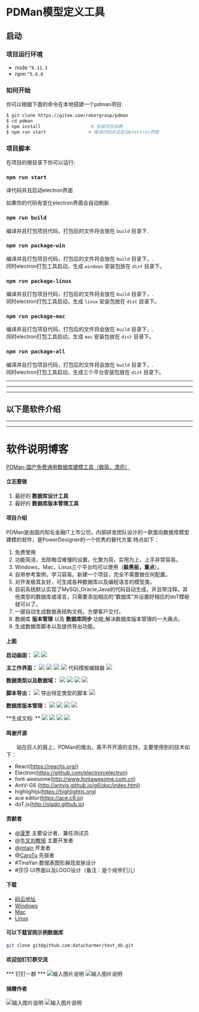 # PDMan模型定义工具

## 启动

### 项目运行环境
* node `^8.11.3`
* npm `^5.6.0`

### 如何开始

 你可以根据下面的命令在本地搭建一个pdman项目:
 
```bash
$ git clone https://gitee.com/robergroup/pdman
$ cd pdman
$ npm install                   # 安装项目依赖
$ npm run start                # 编译代码并且启动electron界面
```

### 项目脚本

在项目的根目录下你可以运行:

### `npm run start`

译代码并且启动electron界面

如果你的代码有变化electron界面会自动刷新.<br>

### `npm run build `

编译并且打包项目代码，打包后的文件将会放在 `build` 目录下.

### `npm run package-win `

编译并且打包项目代码，打包后的文件将会放在 `build` 目录下，.<br>
同时electron打包工具启动，生成 `windows` 安装包放在 `dist` 目录下。

### `npm run package-linux `

编译并且打包项目代码，打包后的文件将会放在 `build` 目录下，.<br>
同时electron打包工具启动，生成 `linux` 安装包放在 `dist` 目录下。

### `npm run package-mac `

编译并且打包项目代码，打包后的文件将会放在 `build` 目录下，.<br>
同时electron打包工具启动，生成 `mac` 安装包放在 `dist` 目录下。

### `npm run package-all `

编译并且打包项目代码，打包后的文件将会放在 `build` 目录下，.<br>
同时electron打包工具启动，生成三个平台安装包放在 `dist` 目录下。

---------------------
---------------------
---------------------
以下是软件介绍
---------------------
---------------------
---------------------

<base target="_blank" />


# 软件说明博客
[PDMan-国产免费通用数据库建模工具（极简，漂亮）](https://my.oschina.net/skymozn/blog/1821184)

#### 立志要做
1.  最好的 **数据库设计工具**
2.  最好的 **数据库版本管理工具**

#### 项目介绍
PDMan是由国内知名金融IT上市公司，内部研发团队设计的一款面向数据库模型建模的软件，是PowerDesigner的一个优秀的替代方案.特点如下：
1. 免费使用
2. 功能简洁，去除晦涩难懂的设置，化繁为简，实用为上，上手非常容易。
3. Windows，Mac，Linux三个平台均可以使用（**敲黑板，重点**）。
4. 自带参考案例，学习容易。新建一个项目，完全不需要做任何配置。
5. 对开发极其友好，可生成各种数据库以及编程语言的模型类。
6. 目前系统默认实现了MySQL,Oracle,Java的代码自动生成，并且带注释。其他类型的数据库或语言，只需要添加相应的“数据库”并设置好相应的doT模板就可以了。
7. 一键自动生成数据表结构文档，方便客户交付。
8. 数据库 **版本管理** 以及 **数据库同步** 功能,解决数据库版本管理的一大痛点。
9. 生成数据库脚本以及提供导出功能。

#### 上图

**启动画面：**
![](https://gitee.com/uploads/images/2019/0411/183650_15612898_24669.jpeg)
![](https://images.gitee.com/uploads/images/2019/0527/114330_f01b3f3c_24669.jpeg)

**主工作界面：**
![](https://images.gitee.com/uploads/images/2019/0527/114326_c8308ac6_24669.jpeg)
![](https://gitee.com/uploads/images/2019/0411/112013_835d9163_24669.jpeg)
![](https://gitee.com/uploads/images/2019/0411/183650_9a6efea9_24669.jpeg)
![](https://gitee.com/uploads/images/2019/0411/112017_72e44799_24669.jpeg)
代码模板编辑器 
![](https://gitee.com/uploads/images/2019/0411/112013_9a573b87_24669.jpeg)

**数据类型以及数据域：**
![](https://gitee.com/uploads/images/2019/0411/112019_1641bb4f_24669.jpeg)
![](https://images.gitee.com/uploads/images/2020/0101/223333_63fb6ed2_24669.jpeg)
![](https://images.gitee.com/uploads/images/2019/0527/114326_2bbc4e40_24669.jpeg)
![](https://images.gitee.com/uploads/images/2019/0527/114326_4a735cf7_24669.jpeg)

**脚本导出：**
![](https://images.gitee.com/uploads/images/2020/0101/223333_c391c2a8_24669.jpeg)
导出特定类型的脚本 
![](https://gitee.com/uploads/images/2019/0411/112024_0135071c_24669.jpeg)

**数据库版本管理：**
![](https://gitee.com/uploads/images/2019/0411/112024_f09f22fb_24669.jpeg)
![](https://gitee.com/uploads/images/2019/0411/112024_f6b2ed31_24669.jpeg)
![](https://gitee.com/uploads/images/2019/0411/112025_ee6f36cd_24669.jpeg)
![](https://gitee.com/uploads/images/2019/0411/183706_5aab3a6a_24669.jpeg)

**生成文档: **
![](https://static.oschina.net/uploads/img/201805/30142335_afkp.jpg "")
![](https://static.oschina.net/uploads/img/201805/30142409_V3a7.jpg "")
![](https://static.oschina.net/uploads/img/201805/30142424_NNuW.jpg "")
![](https://static.oschina.net/uploads/img/201805/30142444_Y7hY.jpg "")

#### 鸣谢开源
&emsp;&emsp;站在巨人的肩上，PDMan的推出，离不开开源的支持，主要使用到的技术如下：
- React(<https://reactjs.org/>)
- Electron(<https://github.com/electron/electron>)
- font-awesome(<http://www.fontawesome.com.cn>)
- AntV-G6 (<http://antvis.github.io/g6/doc/index.html>) 
- highlightjs(<https://highlightjs.org>)
- ace editor(<https://ace.c9.io>)
- doT.js(<http://olado.github.io>)

#### 贡献者

- @[菠罗](https://gitee.com/teamsir) 主要设计者、兼任测试员
- @[牛叉刘教授](https://gitee.com/niuchaliujiaoshou) 主要开发者
- @[mtain](https://gitee.com/mtain) 开发者
- @[CaroTu](https://gitee.com/CaroTu) 先驱者
- #TinaYan 数据表图形展现皮肤设计
- #莎莎  UI界面以及LOGO设计（备注：是个纯爷们儿）

#### 下载

-   [码云地址](https://gitee.com/robergroup/pdman)
-   [Windows](https://gitee.com/robergroup/pdman/attach_files)
-   [Mac](https://gitee.com/robergroup/pdman/attach_files)
-   [Linux](https://gitee.com/robergroup/pdman/attach_files)

#### 可以下载官网示例数据库
```bash
git clone git@github.com:datacharmer/test_db.git
```


#### 欢迎加钉钉群交流
*** 钉钉一群 ***
![输入图片说明](https://images.gitee.com/uploads/images/2020/0101/223532_6021b767_24669.jpeg "WechatIMG807.jpeg")
![输入图片说明](https://images.gitee.com/uploads/images/2020/0101/223544_9928fbbc_24669.jpeg "WechatIMG808.jpeg")
#### 捐赠作者
![输入图片说明](https://gitee.com/uploads/images/2019/0411/183645_ee6e3e21_24669.png "屏幕截图.png")
![输入图片说明](https://gitee.com/uploads/images/2019/0411/183709_92999b1a_24669.png "屏幕截图.png")

